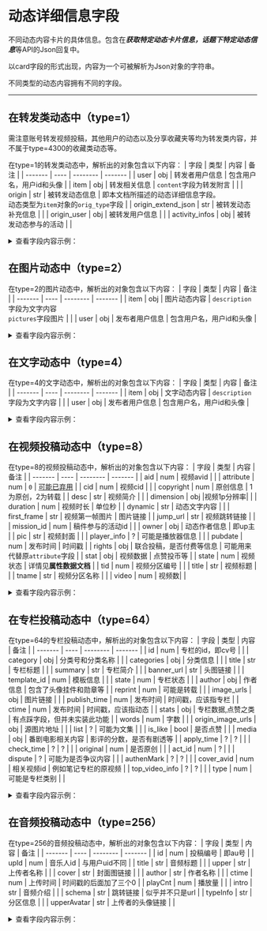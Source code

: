 # 动态详细信息字段

不同动态内容卡片的具体信息。包含在***获取特定动态卡片信息，话题下特定动态信息***等API的Json回复中。

以card字段的形式出现，内容为一个可被解析为Json对象的字符串。

不同类型的动态内容拥有不同的字段。

****

## 在转发类动态中（type=1）

需注意账号转发视频投稿，其他用户的动态以及分享收藏夹等均为转发类内容，并不属于type=4300的收藏类动态等。

在type=1的转发类动态中，解析出的对象包含以下内容：
| 字段    | 类型 | 内容     | 备注    |
| ------- | ---- | -------- | ------- |
| user    | obj  | 转发者用户信息   | 包含用户名，用户id和头像 |
| item    | obj  | 转发相关信息 |  `content`字段为转发附言 |  |
| origin | str  | 被转发动态信息 | 即本文档所描述的动态详细信息字段。</br>动态类型为`item`对象的`orig_type`字段 |
| origin_extend_json | str  | 被转发动态补充信息  |  |
| origin_user | obj | 被转发用户信息 | |
| activity_infos | obj | 被转发动态参与的活动 | |

<details>
<summary>查看字段内容示例：</summary>

```json
{
  "user": {
    "uid": 1704629193,
    "uname": "钢板狗的狐",
    "face": "https://i0.hdslb.com/bfs/face/443bfd128429f84c0d81c20c4354ea5007f7480c.jpg"
  },
  "item": {
    "rp_id": 587236631985408400,
    "uid": 1704629193,
    "content": "#阅机无数#这是什么本子",
    "ctrl": "",
    "orig_dy_id": 587058081595689300,
    "pre_dy_id": 587058081595689300,
    "timestamp": 1635565083,
    "reply": 0,
    "orig_type": 8
  },
  "origin": "{\"aid\":933765713,\"attribute\":0,\"cid\":433047365,\"copyright\":1,\"ctime\":1635523511,\"desc\":\"-\",\"dimension\":{\"height\":1920,\"rotate\":0,\"width\":1080},\"duration\":200,\"dynamic\":\"\",\"first_frame\":\"https:\\/\\/i2.hdslb.com\\/bfs\\/storyff\\/n211029a2nf13h6fhybt231isumtaj9x_firsti.jpg\",\"jump_url\":\"bilibili:\\/\\/video\\/933765713\\/?page=1&player_preload=null&player_width=1080&player_height=1920&player_rotate=0\",\"owner\":{\"face\":\"https:\\/\\/i0.hdslb.com\\/bfs\\/face\\/e4c06054bc9d6c564637f70a7565a6a2d24ee521.jpg\",\"mid\":492755628,\"name\":\"Leojdj\"},\"pic\":\"https:\\/\\/i2.hdslb.com\\/bfs\\/archive\\/8b3bd4387d4041389ba7f02ce813b17f96a7f1e2.jpg\",\"player_info\":null,\"pubdate\":1635523511,\"rights\":{\"autoplay\":1,\"bp\":0,\"download\":0,\"elec\":0,\"hd5\":0,\"is_cooperation\":0,\"movie\":0,\"no_background\":0,\"no_reprint\":1,\"pay\":0,\"ugc_pay\":0,\"ugc_pay_preview\":0},\"short_link\":\"https:\\/\\/b23.tv\\/BV16T4y1R7H9\",\"short_link_v2\":\"https:\\/\\/b23.tv\\/BV16T4y1R7H9\",\"stat\":{\"aid\":933765713,\"coin\":0,\"danmaku\":0,\"dislike\":0,\"favorite\":1,\"his_rank\":0,\"like\":2,\"now_rank\":0,\"reply\":2,\"share\":1,\"view\":70},\"state\":0,\"tid\":95,\"title\":\"试图安装Windows10\",\"tname\":\"数码\",\"up_from_v2\":9,\"videos\":1}",
  "origin_extend_json": "{\"\":{\"ogv\":{\"ogv_id\":0}},\"dispute\":{\"content\":\"\"},\"from\":{\"from\":\"\"},\"like_icon\":{\"action\":\"\",\"action_url\":\"\",\"end\":\"\",\"end_url\":\"\",\"start\":\"\",\"start_url\":\"\"},\"topic\":{\"is_attach_topic\":1}}",
  "origin_user": {
    "info": {
      "uid": 492755628,
      "uname": "Leojdj",
      "face": "https://i0.hdslb.com/bfs/face/e4c06054bc9d6c564637f70a7565a6a2d24ee521.jpg"
    },
    "card": {
      "official_verify": {
        "type": -1,
        "desc": ""
      }
    },
    "vip": {
      "vipType": 0,
      "vipDueDate": 0,
      "vipStatus": 0,
      "themeType": 0,
      "label": {
        "path": "",
        "text": "",
        "label_theme": "",
        "text_color": "",
        "bg_style": 0,
        "bg_color": "",
        "border_color": ""
      },
      "avatar_subscript": 0,
      "nickname_color": "",
      "role": 0,
      "avatar_subscript_url": ""
    },
    "pendant": {
      "pid": 0,
      "name": "",
      "image": "",
      "expire": 0,
      "image_enhance": "",
      "image_enhance_frame": ""
    },
    "rank": "10000",
    "sign": "",
    "level_info": {
      "current_level": 3
    }
  },
  "activity_infos": {
    "details": [
      {
        "type": 1,
        "detail": "{\"is_show\":1,\"topic_id\":10511051,\"topic_link\":\"https:\\/\\/member.bilibili.com\\/york\\/punch-card?navhide=1\",\"topic_name\":\"打卡挑战\"}"
      }
    ]
  }
}
```

</details>

## 在图片动态中（type=2）

在type=2的图片动态中，解析出的对象包含以下内容：
| 字段    | 类型 | 内容     | 备注    |
| ------- | ---- | -------- | ------- |
| item    | obj  | 图片动态内容 |  `description`字段为文字内容</br>`pictures`字段图片 |  |
| user    | obj  | 发布者用户信息   | 包含用户名，用户id和头像 |


<details>
<summary>查看字段内容示例：</summary>

```json
{
  "item": {
    "at_control": "",
    "category": "daily",
    "description": "#阅机无数#已知这个笔记本的品牌为Dell，隶属于灵越系列，主打外观的设计，目测应该是4代酷睿之前的型号，CPU应该是低压i5/i3，不知道能否找出具体型号",
    "id": 172408258,
    "is_fav": 0,
    "pictures": [
      {
        "img_height": 2400,
        "img_size": 1425.97998046875,
        "img_src": "https://i0.hdslb.com/bfs/album/3716f26eeede4d77874f3eeacd49b0e2e597fcc3.jpg",
        "img_tags": null,
        "img_width": 1080
      }
    ],
    "pictures_count": 1,
    "reply": 2,
    "role": [],
    "settings": {
      "copy_forbidden": "0"
    },
    "source": [],
    "title": "",
    "upload_time": 1635433727
  },
  "user": {
    "head_url": "https://i1.hdslb.com/bfs/face/98f88e00306ac92d30bae013f8295d26bd018093.jpg",
    "name": "LostCity失落之城",
    "uid": 169216498,
    "vip": {
      "avatar_subscript": 0,
      "due_date": 0,
      "label": {
        "label_theme": "",
        "path": "",
        "text": ""
      },
      "nickname_color": "",
      "status": 0,
      "theme_type": 0,
      "type": 0,
      "vip_pay_type": 0
    }
  }
}
```

</details>


## 在文字动态中（type=4）

在type=4的文字动态中，解析出的对象包含以下内容：
| 字段    | 类型 | 内容     | 备注    |
| ------- | ---- | -------- | ------- |
| item    | obj  | 文字动态内容 |  `description`字段为文字内容 |  |
| user    | obj  | 发布者用户信息   | 包含用户名，用户id和头像 |


<details>
<summary>查看字段内容示例：</summary>

```json
{
  "user": {
    "uid": 403417570,
    "uname": "杯子人一君羊",
    "face": "https://i1.hdslb.com/bfs/face/cf0772f2e4d76f75ca4c230d9ab1b50012a8bbfa.jpg"
  },
  "item": {
    "rp_id": 586612173803463700,
    "uid": 403417570,
    "content": "#阅机无数# 文字题\nthinkpad 09-15年\n触控笔\nenergy star\ncore i5\n[藏狐]",
    "ctrl": "",
    "orig_dy_id": 0,
    "pre_dy_id": 0,
    "timestamp": 1635419690,
    "reply": 2
  }
}
```

</details>

## 在视频投稿动态中（type=8）

在type=8的视频投稿动态中，解析出的对象包含以下内容：
| 字段    | 类型 | 内容     | 备注    |
| ------- | ---- | -------- | ------- |
| aid    | num  | 视频avid |   | 
| attribute | num | `0` | [可能已弃用](https://shakaianee.top/archives/9/) |
| cid | num | 视频cid | |
| copyright | num | 原创信息 | 1为原创，2为转载 |
| desc | str | 视频简介 | |
| dimension | obj |视频1p分辨率| |
| duration | num | 视频时长 | 单位秒 |
| dynamic | str | 动态文字内容 | |
| first_frame | str | 视频第一帧图片 | 图片链接 |
| jump_url    | str  | 视频跳转链接   |  |
| mission_id | num | 稿件参与的活动id | |
| owner | obj | 动态作者信息 | 即up主 |
| pic | str | 视频封面 | |
| player_info | ? | 可能是播放器信息 | |
| pubdate | num | 发布时间 | 时间戳 |
| rights | obj | 联合投稿，是否付费等信息 | 可能用来代替原`attribute`字段 |
| stat | obj | 视频数据 | 点赞投币等 |
| state | num | 视频状态   | 详情见**属性数据文档** |
| tid | num | 视频分区编号 | |
| title | str | 视频标题 | |
| tname | str | 视频分区名称 | |
| video | num | 视频数| |



<details>
<summary>查看字段内容示例：</summary>

```json
{
  "aid": 506318410,
  "attribute": 0,
  "cid": 432711595,
  "copyright": 1,
  "ctime": 1635403080,
  "desc": "我看谁敢欺负天依依？都别动啊，放那儿让我来！\n好久不写萌歌歌了，耐心心看到结尾，有天依依激萌嚎叫（不\n\n作曲曲/编曲曲/混音音：iKz @Signal-E | 作词词：叫叫与壶壶\n唱歌歌：洛天依 | 调校校：Creuzer\n曲绘绘：pelokio & 贝贝web & 壶芬奇\nPVV：AYWC八毛 @Signal-E\n制作人：iKz\n\n蛀牙牙版：BV1FR4y1n7rt",
  "dimension": {
    "height": 1080,
    "rotate": 0,
    "width": 1920
  },
  "duration": 265,
  "dynamic": "我看谁敢欺负天依依？都别动啊，放那儿让我来！\n好久不写萌歌歌了，耐心心看到结尾，有洛天依激萌嚎叫（不",
  "first_frame": "https://i1.hdslb.com/bfs/storyff/n211029a21oldgobzh2ob1uf3tqav4yy_firsti.jpg",
  "jump_url": "bilibili://video/506318410/?page=1&player_preload=null&player_width=1920&player_height=1080&player_rotate=0",
  "mission_id": 122069,
  "owner": {
    "face": "https://i1.hdslb.com/bfs/face/4935c75aecf986c3c129400882ee9c5ceeeec4b5.jpg",
    "mid": 25681,
    "name": "iKz_茶壶"
  },
  "pic": "https://i0.hdslb.com/bfs/archive/06749bfe8b9505b00bd572950615912fecadb513.jpg",
  "player_info": null,
  "pubdate": 1635501604,
  "rights": {
    "autoplay": 1,
    "bp": 0,
    "download": 0,
    "elec": 0,
    "hd5": 1,
    "is_cooperation": 1,
    "movie": 0,
    "no_background": 0,
    "no_reprint": 1,
    "pay": 0,
    "ugc_pay": 0,
    "ugc_pay_preview": 0
  },
  "short_link": "https://b23.tv/BV13u411o7Ht",
  "short_link_v2": "https://b23.tv/BV13u411o7Ht",
  "stat": {
    "aid": 506318410,
    "coin": 5490,
    "danmaku": 486,
    "dislike": 0,
    "favorite": 6017,
    "his_rank": 0,
    "like": 8526,
    "now_rank": 0,
    "reply": 597,
    "share": 568,
    "view": 44737
  },
  "state": 0,
  "tid": 30,
  "title": "【超萌萌洛天依！万圣节原创】嘤嘤大作战【iKz-茶壶壶】",
  "tname": "VOCALOID·UTAU",
  "videos": 1
}
```

</details>

## 在专栏投稿动态中（type=64）

在type=64的专栏投稿动态中，解析出的对象包含以下内容：
| 字段    | 类型 | 内容     | 备注    |
| ------- | ---- | -------- | ------- |
| id | num | 专栏的id，即cv号 | |
| category | obj | 分类号和分类名称 | |
| categories | obj | 分类信息 | |
| title | str | 专栏标题 | |
| summary | str | 专栏简介 | |
| banner_url | str | 头图链接 | |
| template_id | num | 模板信息 | |
| state | num | 专栏状态 | |
| author | obj | 作者信息 | 包含了头像挂件和勋章等 |
| reprint | num  | 可能是转载 | |
| image_urls | obj | 图片链接 | |
| publish_time | num | 发布时间 | 时间戳，应该指专栏 | 
| ctime | num | 发布时间 | 时间戳，应该指动态 | 
| stats | obj | 专栏数据,点赞之类 | 有点踩字段，但并未实装此功能 |
| words | num | 字数 | |
| origin_image_urls | obj | 源图片地址 | |
| list | ? | 可能为文集 | |
| is_like | bool | 是否点赞 | |
| media | obj | 番剧电影相关内容 | 影评的分数，是否有剧透等 |
| apply_time | ? | ? | |
| check_time | ? | ? | |
| original | num | 是否原创 | |
| act_id | num | ? | |
| dispute | ? | 可能为是否争议内容 | |
| authenMark | ? | ? | |
| cover_avid | num | 相关视频id | 例如笔记专栏的原视频 |
| top_video_info | ? | ? | |
| type | num | 可能是专栏类别 | |

<details>
<summary>查看字段内容示例：</summary>

```json
{
  "id": 12457797,
  "category": {
    "id": 42,
    "parent_id": 41,
    "name": "全部笔记"
  },
  "categories": [
    {
      "id": 41,
      "parent_id": 0,
      "name": "笔记"
    },
    {
      "id": 42,
      "parent_id": 41,
      "name": "全部笔记"
    }
  ],
  "title": "【编曲教程】弦乐如何编写？二十分钟学会弦乐基础写法~",
  "summary": "点击进入查看全文",
  "banner_url": "https://i0.hdslb.com/bfs/archive/9c0f743f0d79bf3f73ea196eced55a9211ef363f.jpg",
  "template_id": 4,
  "state": 0,
  "author": {
    "mid": 310236726,
    "name": "珞林ltyxh",
    "face": "https://i0.hdslb.com/bfs/face/8c4aebb01b3cc34154168be51241b0345f110aeb.webp",
    "pendant": {
      "pid": 2155,
      "name": "洛天依8th生日纪念",
      "image": "https://i0.hdslb.com/bfs/garb/item/e98718ae0d09e48bc85df969820b88241bc06883.png",
      "expire": 0
    },
    "official_verify": {
      "type": -1,
      "desc": ""
    },
    "nameplate": {
      "nid": 4,
      "name": "青铜殿堂",
      "image": "https://i0.hdslb.com/bfs/face/2879cd5fb8518f7c6da75887994c1b2a7fe670bd.png",
      "image_small": "https://i2.hdslb.com/bfs/face/6707c120e00a3445933308fd9b7bd9fad99e9ec4.png",
      "level": "普通勋章",
      "condition": "单个自制视频总播放数>=1万"
    },
    "vip": {
      "type": 2,
      "status": 1,
      "due_date": 0,
      "vip_pay_type": 0,
      "theme_type": 0,
      "label": {
        "path": "",
        "text": "年度大会员",
        "label_theme": "annual_vip"
      },
      "avatar_subscript": 1,
      "nickname_color": "#FB7299"
    }
  },
  "reprint": 0,
  "image_urls": [
    "https://i0.hdslb.com/bfs/article/banner/6daa4ac60ddec2456bb720dbb4979b07dd705e8a.png"
  ],
  "publish_time": 1627921161,
  "ctime": 1627921161,
  "stats": {
    "view": 107,
    "favorite": 5,
    "like": 11,
    "dislike": 0,
    "reply": 1,
    "share": 0,
    "coin": 1,
    "dynamic": 0
  },
  "words": 225,
  "origin_image_urls": [
    "https://i0.hdslb.com/bfs/article/banner/6daa4ac60ddec2456bb720dbb4979b07dd705e8a.png"
  ],
  "list": null,
  "is_like": false,
  "media": {
    "score": 0,
    "media_id": 0,
    "title": "",
    "cover": "",
    "area": "",
    "type_id": 0,
    "type_name": "",
    "spoiler": 0,
    "season_id": 0
  },
  "apply_time": "",
  "check_time": "",
  "original": 1,
  "act_id": 0,
  "dispute": null,
  "authenMark": null,
  "cover_avid": 57337301,
  "top_video_info": null,
  "type": 2
}
```

</details>

## 在音频投稿动态中（type=256）

在type=256的音频投稿动态中，解析出的对象包含以下内容：
| 字段    | 类型 | 内容     | 备注    |
| ------- | ---- | -------- | ------- |
| id | num | 投稿编号 | 即au号 |
| upId | num | 音乐人id | 与用户uid不同 |
| title | str | 音频标题 | |
| upper | str | 上传者名称 | |
| cover | str | 封面图链接 | |
| author | str | 作者名称 | |
| ctime | num | 上传时间 | 时间戳的后面加了三个0 | 
| playCnt | num | 播放量 | |
| intro | str | 音频介绍 | |
| schema | str | 跳转链接 | 似乎并不只是url |
| typeInfo | str | 分区信息 | |
| upperAvatar | str | 上传者的头像链接 | |

<details>
<summary>查看字段内容示例：</summary>

```json
{
  "id": 2562895,
  "upId": 482834,
  "title": "[蓝猫原创伴奏]无衣",
  "upper": "NBluecat",
  "cover": "https://i0.hdslb.com/bfs/music/1e7c4d04bd405159b66893d4cb68977ddf784b42.jpg",
  "author": "NBluecat",
  "ctime": 1632115270000,
  "replyCnt": 1,
  "playCnt": 252,
  "intro": "_(:з」∠)_这是无衣的伴奏，非常简单",
  "schema": "bilibili://music/detail/2562895?name=%5B%E8%93%9D%E7%8C%AB%E5%8E%9F%E5%88%9B%E4%BC%B4%E5%A5%8F%5D%E6%97%A0%E8%A1%A3&uperName=&cover_url=http%3A%2F%2Fi0.hdslb.com%2Fbfs%2Fmusic%2F1e7c4d04bd405159b66893d4cb68977ddf784b42.jpg&upperId=&author=NBluecat",
  "typeInfo": "音乐 · 纯音乐/演奏",
  "upperAvatar": "https://i2.hdslb.com/bfs/face/d5bf3c9f179803134172ff1c6090ba6b999651c6.jpg"
}
```

</details>
